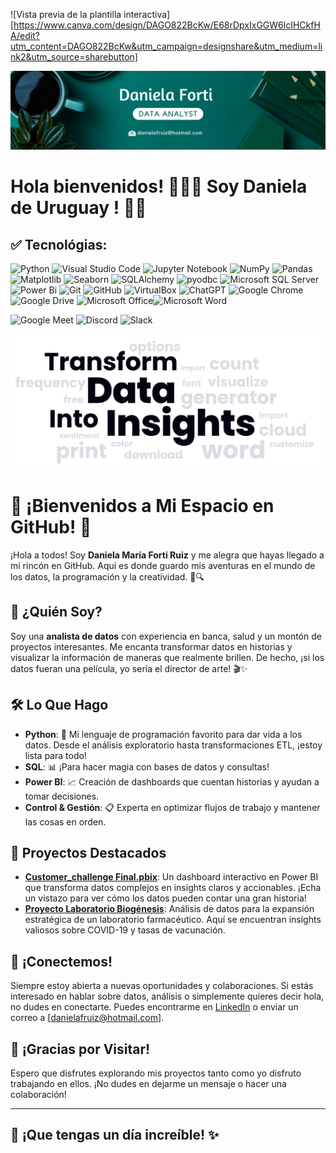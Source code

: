 ![Vista previa de la plantilla interactiva][https://www.canva.com/design/DAGO822BcKw/E68rDpxIxGGW6lcIHCkfHA/edit?utm_content=DAGO822BcKw&utm_campaign=designshare&utm_medium=link2&utm_source=sharebutton]


<div align="center">
  <img src="https://github.com/danielafortiruiz/danielafortiruiz/blob/main/portada%20git%20.png?raw=true" alt="Portada GitHub" />
</div>

# **Hola bienvenidos!** 👋👋👋 **Soy Daniela de Uruguay !** 🌟🌟

## ✅ Tecnológias: 

![Python](https://img.shields.io/badge/python-%2314354C.svg?style=for-the-badge&logo=python&logoColor=white)
![Visual Studio Code](https://img.shields.io/badge/Visual%20Studio%20Code-0078d7.svg?style=for-the-badge&logo=visual-studio-code&logoColor=white) 
![Jupyter Notebook](https://img.shields.io/badge/jupyter-%23FA0F00.svg?style=for-the-badge&logo=jupyter&logoColor=white) 
![NumPy](https://img.shields.io/badge/numpy-%23013243.svg?style=for-the-badge&logo=numpy&logoColor=white) 
![Pandas](https://img.shields.io/badge/pandas-%23150458.svg?style=for-the-badge&logo=pandas&logoColor=white) 
![Matplotlib](https://img.shields.io/badge/Matplotlib-%233A4E8C.svg?style=for-the-badge&logo=matplotlib&logoColor=white) 
![Seaborn](https://img.shields.io/badge/Seaborn-%2305A3D6.svg?style=for-the-badge&logo=Seaborn&logoColor=white) 
![SQLAlchemy](https://img.shields.io/badge/sqlalchemy-FCA121?style=for-the-badge&logo=sqlalchemy&logoColor=white)
![pyodbc](https://img.shields.io/badge/pyodbc-%2314354C.svg?style=for-the-badge&logo=python&logoColor=white)
![Microsoft SQL Server](https://img.shields.io/badge/Microsoft%20SQL%20Server-CC2927?style=for-the-badge&logo=microsoft%20sql%20server&logoColor=white)
![Power Bi](https://img.shields.io/badge/power_bi-F2C811?style=for-the-badge&logo=powerbi&logoColor=black) 
![Git](https://img.shields.io/badge/git-%23F05033.svg?style=for-the-badge&logo=git&logoColor=white) 
![GitHub](https://img.shields.io/badge/github-%23121011.svg?style=for-the-badge&logo=github&logoColor=white)
![VirtualBox](https://img.shields.io/badge/VirtualBox-183A61?style=for-the-badge&logo=virtualbox&logoColor=white)
![ChatGPT](https://img.shields.io/badge/chatGPT-74aa9c?style=for-the-badge&logo=openai&logoColor=white) ![Google Chrome](https://img.shields.io/badge/Google%20Chrome-4285F4?style=for-the-badge&logo=GoogleChrome&logoColor=white) ![Google Drive](https://img.shields.io/badge/Google%20Drive-4285F4?style=for-the-badge&logo=googledrive&logoColor=white) ![Microsoft Office](https://img.shields.io/badge/Microsoft_Office-D83B01?style=for-the-badge&logo=microsoft-office&logoColor=white)![Microsoft Word](https://img.shields.io/badge/Microsoft_Word-2B579A?style=for-the-badge&logo=microsoft-word&logoColor=white) 

![Google Meet](https://img.shields.io/badge/Google%20Meet-00897B?style=for-the-badge&logo=google-meet&logoColor=white) ![Discord](https://img.shields.io/badge/Discord-%235865F2.svg?style=for-the-badge&logo=discord&logoColor=white) ![Slack](https://img.shields.io/badge/Slack-4A154B?style=for-the-badge&logo=slack&logoColor=white)

<p align='center'>

</p>


<div align="center">
  <img src="https://github.com/danielafortiruiz/danielafortiruiz/blob/main/nube%20datos.png?raw=true" alt="Nube de Palabras" />
</div>
 
# 👋 **¡Bienvenidos a Mi Espacio en GitHub!** 🌟

¡Hola a todos! Soy **Daniela María Forti Ruiz** y me alegra que hayas llegado a mi rincón en GitHub. Aquí es donde guardo mis aventuras en el mundo de los datos, la programación y la creatividad. 🎨🔍

## 🚀 **¿Quién Soy?**

Soy una **analista de datos** con experiencia en banca, salud y un montón de proyectos interesantes. Me encanta transformar datos en historias y visualizar la información de maneras que realmente brillen. De hecho, ¡si los datos fueran una película, yo sería el director de arte! 🎬✨

## 🛠️ **Lo Que Hago**

- **Python**: 🐍 Mi lenguaje de programación favorito para dar vida a los datos. Desde el análisis exploratorio hasta transformaciones ETL, ¡estoy lista para todo!
- **SQL**: 📊 ¡Para hacer magia con bases de datos y consultas!
- **Power BI**: 📈 Creación de dashboards que cuentan historias y ayudan a tomar decisiones.
- **Control & Gestión**: 📋 Experta en optimizar flujos de trabajo y mantener las cosas en orden.

## 🌟 **Proyectos Destacados**

- **[Customer_challenge Final.pbix](link-a-tu-repositorio)**: Un dashboard interactivo en Power BI que transforma datos complejos en insights claros y accionables. ¡Echa un vistazo para ver cómo los datos pueden contar una gran historia!
- **[Proyecto Laboratorio Biogénesis](link-a-tu-repositorio)**: Análisis de datos para la expansión estratégica de un laboratorio farmacéutico. Aquí se encuentran insights valiosos sobre COVID-19 y tasas de vacunación.

## 🤝 **¡Conectemos!**

Siempre estoy abierta a nuevas oportunidades y colaboraciones. Si estás interesado en hablar sobre datos, análisis o simplemente quieres decir hola, no dudes en conectarte. Puedes encontrarme en [LinkedIn](https://www.linkedin.com/in/daniela-mar%C3%ADa-forti-ruiz-24a51660/) o enviar un correo a [danielafruiz@hotmail.com].

## 🎉 **¡Gracias por Visitar!**

Espero que disfrutes explorando mis proyectos tanto como yo disfruto trabajando en ellos. ¡No dudes en dejarme un mensaje o hacer una colaboración!

---

## 🌈 ¡Que tengas un día increíble! ✨
